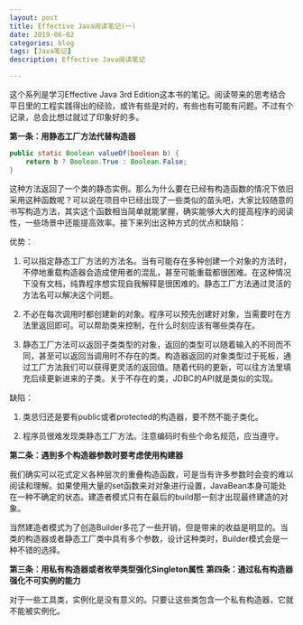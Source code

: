 ```yaml
---
layout: post
title: Effective Java阅读笔记(一)
date: 2019-06-02
categories: blog
tags: [Java笔记]
description: Effective Java阅读笔记

---
```


这个系列是学习Effective Java 3rd Edition这本书的笔记。阅读带来的思考结合平日里的工程实践得出的经验，或许有些是对的，有些也有可能有问题。不过有个记录，总会比想过就过了印象好的多。

**第一条：用静态工厂方法代替构造器**
```java
public static Boolean valueOf(boolean b) {
    return b ? Boolean.True : Boolean.False;
}
```
这种方法返回了一个类的静态实例。那么为什么要在已经有构造函数的情况下依旧采用这种函数呢？可以说在项目中已经出现了一些类似的苗头吧，大家比较随意的书写构造方法，其实这个函数相当简单就能掌握，确实能够大大的提高程序的阅读性，一些场景中还能提高效率。接下来列出这种方式的优点和缺陷：

优势：

1. 可以指定静态工厂方法的方法名。当有可能存在多种创建一个对象的方法时，不停地重载构造器会造成使用者的混乱，甚至可能重载都很困难。在这种情况下没有文档，纯靠程序想实现自我解释是很困难的。静态工厂方法通过灵活的方法名可以解决这个问题。
    
2. 不必在每次调用时都创建新的对象。程序可以预先创建好对象，当需要时在方法里返回即可。可以帮助类来控制，在什么时刻应该有哪些类存在。

3. 静态工厂方法可以返回子类类型的对象，返回的类型可以随着输入的不同而不同，甚至可以返回当调用时不存在的类。构造器返回的对象类型过于死板，通过工厂方法我们可以获得更灵活的返回值。随着代码的更新，可以往方法里填充后续更新进来的子类。关于不存在的类，JDBC的API就是类似的实现。

缺陷：

1. 类总归还是要有public或者protected的构造器，要不然不能子类化。

2. 程序员很难发现类静态工厂方法。注意编码时有些个命名规范，应当遵守。

**第二条：遇到多个构造器参数时要考虑使用构建器**

我们确实可以花式定义各种层次的重叠构造函数，可是当有许多参数时会变的难以阅读和理解。如果使用大量的set函数来对对象进行设置，JavaBean本身可能处在一种不确定的状态。建造者模式只有在最后的build那一刻才出现最终建造的对象。

当然建造者模式为了创造Builder多花了一些开销，但是带来的收益是明显的。当类的构造器或者静态工厂类中具有多个参数，设计这种类时，Builder模式会是一种不错的选择。

**第三条：用私有构造器或者枚举类型强化Singleton属性**
**第四条：通过私有构造器强化不可实例的能力**

对于一些工具类，实例化是没有意义的。只要让这些类包含一个私有构造器，它就不能被实例化。